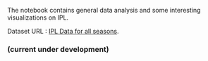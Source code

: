 The notebook contains general data analysis and some interesting visualizations on IPL.

Dataset URL : [IPL Data for all seasons](https://www.kaggle.com/manasgarg/ipl). 

### (current under development)
